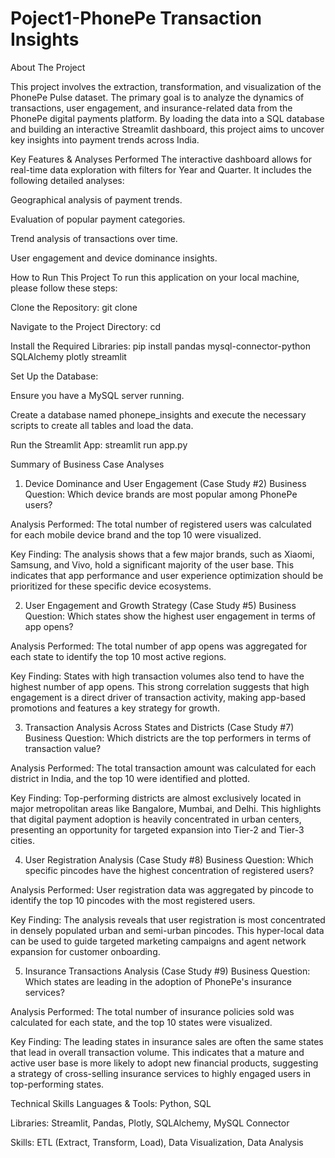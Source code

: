 # Poject1-PhonePe Transaction Insights

About The Project

This project involves the extraction, transformation, and visualization of the PhonePe Pulse dataset. The primary goal is to analyze the dynamics of transactions, user engagement, and insurance-related data from the PhonePe digital payments platform. By loading the data into a SQL database and building an interactive Streamlit dashboard, this project aims to uncover key insights into payment trends across India.

Key Features & Analyses Performed
The interactive dashboard allows for real-time data exploration with filters for Year and Quarter. It includes the following detailed analyses:

Geographical analysis of payment trends.

Evaluation of popular payment categories.

Trend analysis of transactions over time.

User engagement and device dominance insights.

How to Run This Project
To run this application on your local machine, please follow these steps:

Clone the Repository:
git clone <your-repository-link>

Navigate to the Project Directory:
cd <your-project-folder-name>

Install the Required Libraries:
pip install pandas mysql-connector-python SQLAlchemy plotly streamlit

Set Up the Database:

Ensure you have a MySQL server running.

Create a database named phonepe_insights and execute the necessary scripts to create all tables and load the data.

Run the Streamlit App:
streamlit run app.py

Summary of Business Case Analyses
1. Device Dominance and User Engagement (Case Study #2)
Business Question: Which device brands are most popular among PhonePe users?

Analysis Performed: The total number of registered users was calculated for each mobile device brand and the top 10 were visualized.

Key Finding: The analysis shows that a few major brands, such as Xiaomi, Samsung, and Vivo, hold a significant majority of the user base. This indicates that app performance and user experience optimization should be prioritized for these specific device ecosystems.

2. User Engagement and Growth Strategy (Case Study #5)
Business Question: Which states show the highest user engagement in terms of app opens?

Analysis Performed: The total number of app opens was aggregated for each state to identify the top 10 most active regions.

Key Finding: States with high transaction volumes also tend to have the highest number of app opens. This strong correlation suggests that high engagement is a direct driver of transaction activity, making app-based promotions and features a key strategy for growth.

3. Transaction Analysis Across States and Districts (Case Study #7)
Business Question: Which districts are the top performers in terms of transaction value?

Analysis Performed: The total transaction amount was calculated for each district in India, and the top 10 were identified and plotted.

Key Finding: Top-performing districts are almost exclusively located in major metropolitan areas like Bangalore, Mumbai, and Delhi. This highlights that digital payment adoption is heavily concentrated in urban centers, presenting an opportunity for targeted expansion into Tier-2 and Tier-3 cities.

4. User Registration Analysis (Case Study #8)
Business Question: Which specific pincodes have the highest concentration of registered users?

Analysis Performed: User registration data was aggregated by pincode to identify the top 10 pincodes with the most registered users.

Key Finding: The analysis reveals that user registration is most concentrated in densely populated urban and semi-urban pincodes. This hyper-local data can be used to guide targeted marketing campaigns and agent network expansion for customer onboarding.

5. Insurance Transactions Analysis (Case Study #9)
Business Question: Which states are leading in the adoption of PhonePe's insurance services?

Analysis Performed: The total number of insurance policies sold was calculated for each state, and the top 10 states were visualized.

Key Finding: The leading states in insurance sales are often the same states that lead in overall transaction volume. This indicates that a mature and active user base is more likely to adopt new financial products, suggesting a strategy of cross-selling insurance services to highly engaged users in top-performing states.

Technical Skills
Languages & Tools: Python, SQL

Libraries: Streamlit, Pandas, Plotly, SQLAlchemy, MySQL Connector

Skills: ETL (Extract, Transform, Load), Data Visualization, Data Analysis






